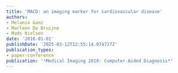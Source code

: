 ```yaml
---
title: 'MACD: an imaging marker for cardiovascular disease'
authors:
- Melanie Ganz
- Marleen De Bruijne
- Mads Nielsen
date: '2010-01-01'
publishDate: '2025-03-12T12:55:14.074727Z'
publication_types:
- paper-conference
publication: '*Medical Imaging 2010: Computer-Aided Diagnosis*'
---
```

